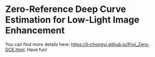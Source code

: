 # Zero-Reference Deep Curve Estimation for Low-Light Image Enhancement

You can find more details here: https://li-chongyi.github.io/Proj_Zero-DCE.html. Have fun!
